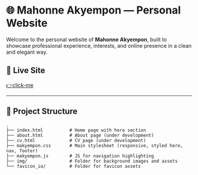 # 🌐 Mahonne Akyempon — Personal Website

Welcome to the personal website of **Mahonne Akyempon**, built to showcase professional experience, interests, and online presence in a clean and elegant way.

## 🔗 Live Site

[👉click-me](https://makyempon.github.io)

---

## 📁 Project Structure

```plaintext
.
├── index.html          # Home page with hero section
├── about.html          # About page (under development)
├── cv.html             # CV page (under development)
├── makyempon.css       # Main stylesheet (responsive, styled hero, nav, footer)
├── makyempon.js        # JS for navigation highlighting
├── img/                # Folder for background images and assets
└── favicon_io/         # Folder for favicon assets
```
